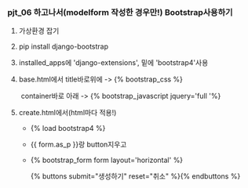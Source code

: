 ### pjt_06 하고나서(modelform 작성한 경우만!) Bootstrap사용하기

1. 가상환경 잡기

2. pip install django-bootstrap

3. installed_apps에 'django-extensions', 밑에 'bootstrap4'사용

4. base.html에서 title바로위에 -> {% bootstrap_css %}

   ​						container바로 아래 -> {% bootstrap_javascript jquery='full '%}

5. create.html에서(html마다 적용!)

   -  {% load bootstrap4 %}

   -  {{ form.as_p }}랑 button지우고 

   - {% bootstrap_form form layout='horizontal' %}

     {% buttons submit="생성하기" reset="취소" %}{% endbuttons %}

